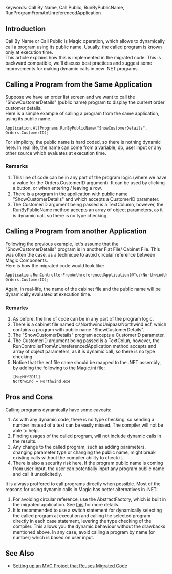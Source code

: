 ﻿keywords: Call By Name, Call Public, RunByPublicName, RunProgramFromAnUnreferencedApplication

## Introduction
Call By Name or Call Public is Magic operation, which allows to dynamically call a program using its public name. Usually, the called program is known only at execution time.  
This article explains how this is implemented in the migrated code. This is backward compatible, we'll discuss best practices and suggest some improvements for making dynamic calls in new .NET programs.

## Calling a Program from the Same Application
Suppose we have an order list screen and we want to call the "ShowCustomerDetails" (public name) program to display the current order customer details.  
Here is a simple example of calling a program from the same application, using its public name.
```csdiff
Application.AllPrograms.RunByPublicName("ShowCustomerDetails", Orders.CustomerID);
```
For simplicity, the public name is hard coded, so there is nothing dynamic here. In real life, the name can come from a variable, db, user input or any other source which evaluates at execution time.

### Remarks
1. This line of code can be in any part of the program logic (where we have a value for the Orders.CustomerID argument). It can be used by clicking a button, or when entering / leaving a row.
2. There is a program in the application with public name "ShowCustomerDetails" and which accepts a CustomerID parameter.
3. The CustomerID argument being passed is a TextColumn, however, the RunByPublicName method accepts an array of object parameters, as it is dynamic call, so there is no type checking.


## Calling a Program from another Application
Following the previous example, let's assume that the "ShowCustomerDetails" program is in another Flat File/ Cabinet File. 
This was often the case, as a technique to avoid circular reference between Magic Components.  
Here is how the migrated code would look like:  
```csdiff
Application.RunControllerFromAnUnreferencedApplication(@"c:\NorthwindUnipaas\Norhtwind.ecf","ShowCustomerDetails", Orders.CustomerID);
```

Again, in real-life, the name of the cabinet file and the public name will be dynamically evaluated at execution time.
### Remarks
1. As before, the line of code can be in any part of the program logic.
2. There is a cabinet file named c:\NorthwindUnipaas\Northwind.ecf, which contains a program with public name "ShowCustomerDetails".
3. The "ShowCustomerDetails" program accepts a CustomerID parameter.
4. The CustomerID argument being passed is a TextColun, however, the RunControllerFromAnUnreferencedApplication method accepts and array of object parameters, as it is dynamic call, so there is no type checking.
5. Notice that the ecf file name should be mapped to the .NET assembly, by adding the following to the Magic.ini file:
    ```csdiff
    [MapMff2Dll]
    Northwind = Northwind.exe
    ```

## Pros and Cons
Calling programs dynamically have some caveats:
1. As with any dynamic code, there is no type checking, so sending a number instead of a text can be easily missed. The compiler will not be able to help.
2. Finding usages of the called program, will not include dynamic calls in the results.
3. Any change to the called program, such as adding parameters, changing parameter type or changing the public name, might break existing calls without the compiler ability to check it.
4. There is also a security risk here. If the program public name is coming from user input, the user can potentially input any program public name and call it unsolicitedly.

It is always proffered to call programs directly when possible. Most of the reasons for using dynamic calls in Magic has better alternatives in .NET:
1. For avoiding circular reference, use the AbstractFactory, which is built in the migrated application. See [this](http://doc.fireflymigration.com/calling-controllers-across-project-scopes.html) for more details.
2. It is recommended to use a switch statement for dynamically selecting the called program at execution and calling the selected program directly in each case statement, levering the type checking of the compiler. This allows you the dynamic behaviour without the drawbacks mentioned above. In any case, avoid calling a program by name (or number) which is based on user input.

## See Also
* [Setting up an MVC Project that Reuses Migrated Code](http://doc.fireflymigration.com/setting-up-an-mvc-project-that-reuses-migrated-code.html) 
